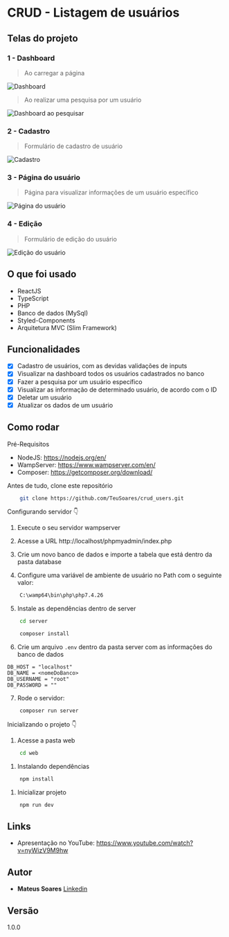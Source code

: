# CRUD - Listagem de usuários

## Telas do projeto

### 1 - Dashboard
> Ao carregar a página

![Dashboard](https://i.imgur.com/mBZQ753.png)

> Ao realizar uma pesquisa por um usuário

![Dashboard ao pesquisar](https://i.imgur.com/34jh75I.png)

### 2 - Cadastro
> Formulário de cadastro de usuário

![Cadastro](https://i.imgur.com/UjpfPiH.png)

### 3 - Página do usuário
> Página para visualizar informações de um usuário específico

![Página do usuário](https://i.imgur.com/CXOPOAq.png)

### 4 - Edição
> Formulário de edição do usuário

![Edição do usuário](https://i.imgur.com/466Z4LE.png)

## O que foi usado

* ReactJS
* TypeScript
* PHP
* Banco de dados (MySql)
* Styled-Components
* Arquitetura MVC (Slim Framework)

## Funcionalidades
* [x] Cadastro de usuários, com as devidas validações de inputs
* [x] Visualizar na dashboard todos os usuários cadastrados no banco
* [x] Fazer a pesquisa por um usuário específico
* [x] Visualizar as informação de determinado usuário, de acordo com o ID
* [x] Deletar um usuário
* [x] Atualizar os dados de um usuário

## Como rodar

Pré-Requisitos
* NodeJS: https://nodejs.org/en/
* WampServer: https://www.wampserver.com/en/
* Composer: https://getcomposer.org/download/
  
Antes de tudo, clone este repositório
```bash
    git clone https://github.com/TeuSoares/crud_users.git
```

Configurando servidor 👇
1. Execute o seu servidor wampserver

2. Acesse a URL http://localhost/phpmyadmin/index.php
   
3. Crie um novo banco de dados e importe a tabela que está dentro da pasta database
   
4. Configure uma variável de ambiente de usuário no Path com o seguinte valor:
```bash
    C:\wamp64\bin\php\php7.4.26
```
  
5. Instale as dependências dentro de server
```bash
    cd server
```
```bash
    composer install
```

6. Crie um arquivo `.env` dentro da pasta server com as informações do banco de dados
```
DB_HOST = "localhost"
DB_NAME = <nomeDoBanco>
DB_USERNAME = "root"
DB_PASSWORD = ""
```

7. Rode o servidor:
```bash
    composer run server
```

Inicializando o projeto 👇

1. Acesse a pasta web
```bash
    cd web
```

1. Instalando dependências
```bash
    npm install
```

1. Inicializar projeto
```bash
    npm run dev
```

## Links

* Apresentação no YouTube: https://www.youtube.com/watch?v=nyWizV9M9hw

## Autor

* **Mateus Soares** [Linkedin](https://www.linkedin.com/in/mateus-soares-santos/)

## Versão

1.0.0
